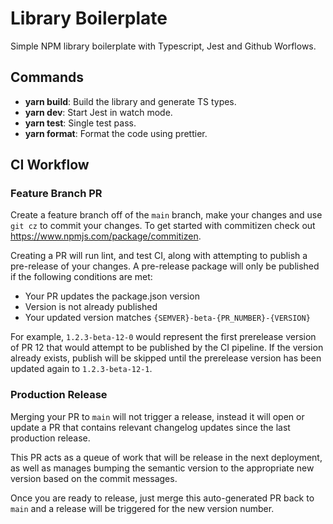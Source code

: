 # Library Boilerplate

Simple NPM library boilerplate with Typescript, Jest and Github Worflows.

## Commands

- **yarn build**: Build the library and generate TS types.
- **yarn dev**: Start Jest in watch mode.
- **yarn test**: Single test pass.
- **yarn format**: Format the code using prettier.

## CI Workflow

### Feature Branch PR

Create a feature branch off of the `main` branch, make your changes and use `git cz` to commit your changes. To get started with commitizen check out https://www.npmjs.com/package/commitizen.

Creating a PR will run lint, and test CI, along with attempting to publish a pre-release of your changes. A pre-release package will only be published if the following conditions are met:

- Your PR updates the package.json version
- Version is not already published
- Your updated version matches `{SEMVER}-beta-{PR_NUMBER}-{VERSION}`

For example, `1.2.3-beta-12-0` would represent the first prerelease version of PR 12 that would attempt to be published by the CI pipeline. If the version already exists, publish will be skipped until the prerelease version has been updated again to `1.2.3-beta-12-1`.

### Production Release

Merging your PR to `main` will not trigger a release, instead it will open or update a PR that contains relevant changelog updates since the last production release.

This PR acts as a queue of work that will be release in the next deployment, as well as manages bumping the semantic version to the appropriate new version based on the commit messages.

Once you are ready to release, just merge this auto-generated PR back to `main` and a release will be triggered for the new version number.
